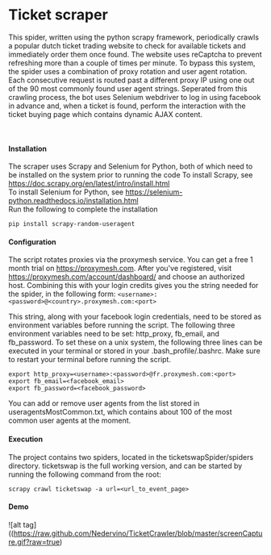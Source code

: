 # Ticket scraper

This spider, written using the python scrapy framework, periodically crawls a popular dutch ticket trading website to check for available tickets and immediately order them once found. The website uses reCaptcha to prevent refreshing more than a couple of times per minute. To bypass this system, the spider uses a combination of proxy rotation and user agent rotation. Each consecutive request is routed past a different proxy IP using one out of the 90 most commonly found user agent strings. Seperated from this crawling process, the bot uses Selenium webdriver to log in using facebook in advance and, when a ticket is found, perform the interaction with the ticket buying page which contains dynamic AJAX content.

<br>

#### Installation
The scraper uses Scrapy and Selenium for Python, both of which need to be installed on the system prior to running the code
To install Scrapy, see <https://doc.scrapy.org/en/latest/intro/install.html>  
To install Selenium for Python, see <https://selenium-python.readthedocs.io/installation.html>  
Run the following to complete the installation
```
pip install scrapy-random-useragent
```


#### Configuration
The script rotates proxies via the proxymesh service. You can get a free 1 month trial on <https://proxymesh.com>. After you've registered, visit <https://proxymesh.com/account/dashboard/> and choose an authorized host. Combining this with your login credits gives you the string needed for the spider, in the following form:
`<username>:<password>@<country>.proxymesh.com:<port>`

This string, along with your facebook login credentials, need to be stored as environment variables before running the script. The following three environment variables need to be set: http_proxy, fb_email, and fb_password.
To set these on a unix system, the following three lines can be executed in your terminal or stored in your .bash_profile/.bashrc. Make sure to restart your terminal before running the script.

```
export http_proxy=<username>:<password>@fr.proxymesh.com:<port>
export fb_email=<facebook_email>
export fb_password=<facebook_password>
```


You can add or remove user agents from the list stored in useragentsMostCommon.txt, which contains about 100 of the most common user agents at the moment.


#### Execution
The project contains two spiders, located in the ticketswapSpider/spiders directory. ticketswap is the full working version, and can be started by running the following command from the root:
```
scrapy crawl ticketswap -a url=<url_to_event_page>
```

#### Demo
![alt tag]((https://raw.github.com/Nedervino/TicketCrawler/blob/master/screenCapture.gif?raw=true)
